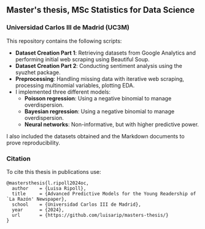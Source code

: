 ## Master's thesis, MSc Statistics for Data Science
### Universidad Carlos III de Madrid (UC3M)

This repository contains the following scripts:

- **Dataset Creation Part 1**: Retrieving datasets from Google Analytics and performing initial web scraping using Beautiful Soup.
- **Dataset Creation Part 2**: Conducting sentiment analysis using the syuzhet package.
- **Preprocessing**: Handling missing data with iterative web scraping, processing multinomial variables, plotting EDA.
- I implemented three different models:
  - **Poisson regression**: Using a negative binomial to manage overdispersion. 
  - **Bayesian regression**: Using a negative binomial to manage overdispersion.
  - **Neural networks**: Non-informative, but with higher predictive power. 

I also included the datasets obtained and the Markdown documents to prove reproducibility. 

### Citation

To cite this thesis in publications use:

```
@mastersthesis{l.ripoll2024oc,
  author    = {Luisa Ripoll},
  title     = {Advanced Predictive Models for the Young Readership of `La Razón' Newspaper},
  school    = {Universidad Carlos III de Madrid},
  year      = {2024},
  url       = {https://github.com/luisarip/masters-thesis/}
}
```
